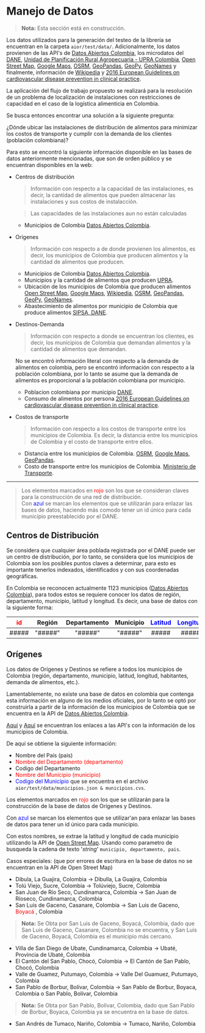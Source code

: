 # Manejo de Datos



> **Nota:** Esta sección está en construcción.

Los datos utilizados para la generación del testeo de la librería se encuentran en la carpeta `aior/test/data/`. Adicionalmente, los datos provienen de las API's de [Datos Abiertos Colombia](https://www.datos.gov.co/), los microdatos del [DANE](https://microdatos.dane.gov.co/index.php/catalog/central/about), [Unidad de Planificación Rural Agropecuaria - UPRA Colombia](https://upra.gov.co/en), [Open Street Map](https://nominatim.openstreetmap.org/ui/search.html), [Google Maps](https://www.google.com/maps/), [OSRM](http://project-osrm.org/), [GeoPandas](https://geopandas.org/), [GeoPy](https://geopy.readthedocs.io/en/stable), [GeoNames](https://www.geonames.org/) y finalmente, información de  [Wikipedia](https://www.wikipedia.org/) y [2016 European Guidelines on cardiovascular disease prevention in clinical practice](https://doi.org/10.1093/eurheartj/ehw106).


La aplicación del flujo de trabajo propuesto se realizará para la resolución de un problema de localización de instalaciones con restricciones de capacidad en el caso de la logística alimenticia en Colombia.

Se busca entonces encontrar una solución a la siguiente pregunta:

¿Dónde ubicar las instalaciones de distribución de alimentos para minimizar los costos de transporte y cumplir con la demanda de los clientes (población colombiana)?

Para esto se encontró la siguiente información disponible en las bases de datos anteriormente mencionadas, que son de orden público y se encuentran disponibles en la web:

- Centros de distribución
    > Información con respecto a la capacidad de las instalaciones, es decir, la cantidad de alimentos que pueden almacenar las instalaciones y sus costos de instalacción.
    
    <!-- TODO: #12 Decir de donde estimo las capacidades que pueden tener los lugares -->
    > Las capacidades de las instalaciones aun no están calculadas
    - Municipios de Colombia [Datos Abiertos Colombia](https://www.datos.gov.co/resource/gdxc-w37w.json).

- Orígenes
    > Información con respecto a de donde provienen los alimentos, es decir, los municipios de Colombia que producen alimentos y la cantidad de alimentos que producen.
    - Municipios de Colombia [Datos Abiertos Colombia](https://www.datos.gov.co/resource/gdxc-w37w.json).
    - Municipios y la cantidad de alimentos que producen [UPRA](https://upra.gov.co/es-co/Paginas/eva_2022.aspx).
    - Ubicación de los municipios de Colombia que producen alimentos [Open Street Map](https://nominatim.openstreetmap.org/ui/search.html), [Google Maps](https://www.google.com/maps/), [Wikipedia](https://www.wikipedia.org/), [OSRM](http://project-osrm.org/), [GeoPandas](https://geopandas.org/), [GeoPy](https://geopy.readthedocs.io/en/stable), [GeoNames](https://www.geonames.org/).
    - Abastecimiento de alimentos por municipio de Colombia que produce alimentos [SIPSA, DANE](https://www.dane.gov.co/index.php/estadisticas-por-tema/agropecuario/sistema-de-informacion-de-precios-sipsa/componente-abastecimientos-1).

- Destinos-Demanda
    > Información con respecto a donde se encuentran los clientes, es decir, los municipios de Colombia que demandan alimentos y la cantidad de alimentos que demandan.
    
    No se encontró información literal con respecto a la demanda de alimentos en colombia, pero se encontró información con respecto a la población colombiana, por lo tanto se asume que la demanda de alimentos es proporcional a la población colombiana por municipio.

    - Poblacion colombiana por municipio [DANE](https://www.dane.gov.co/index.php/estadisticas-por-tema/demografia-y-poblacion/proyecciones-de-poblacion).
    - Consumo de alimentos por persona [2016 European Guidelines on cardiovascular disease prevention in clinical practice](https://academic.oup.com/eurheartj/article/37/29/2315/1748952).

- Costos de transporte
    > Información con respecto a los costos de transporte entre los municipios de Colombia. Es decir, la distancia entre los municipios de Colombia y el costo de transporte entre ellos.

    - Distancia entre los municipios de Colombia. [OSRM](http://project-osrm.org/), [Google Maps](https://www.google.com/maps/), [GeoPandas](https://geopandas.org/).
    - Costo de transporte entre los municipios de Colombia.  [Ministerio de Transporte](https://www.mintransporte.gov.co/publicaciones/4462/sice-tac/).

---
>Los elementos marcados en <a style='color:red'>rojo</a> son los que se consideran claves para la construcción de una red de distribución.<br>
Con <a style='color:blue'>azul</a> se marcan los elementos que se utilizarán para enlazar las bases de datos, haciendo más comodo tener un id único para cada municipio preestablecido por el DANE.

## Centros de Distribución

Se considera que cualquier área poblada registrada por el DANE puede ser un centro de distribución, por lo tanto, se considera que los municipios de Colombia son los posibles puntos claves a determinar, para esto es importante tenerlos indexados, identificados y con sus coordenadas geográficas.

En Colombia se reconocen actualmente 1123 municipios ([Datos Abiertos Colombia](https://www.datos.gov.co/Mapas-Nacionales/Departamentos-y-municipios-de-Colombia/xdk5-pm3f/about_data)), para todos estos se requiere conocer los datos de región, departamento, municipio, latitud y longitud. Es decir, una base de datos con la siguiente forma:

| <a style='color:red'>id</a> | Región | Departamento | Municipio | <a style='color:blue'>Latitud</a> | <a style='color:blue'>Longitud</a> |
|:---:|:---:|:---:|:---:|:---:|:---:|
| ##### | "#####" | "#####" | "#####" | ##### | ##### |


## Orígenes

Los datos de Orígenes y Destinos se refiere a todos los municipios de Colombia (región, departamento, municipio, latitud, longitud, habitantes, demanda de alimentos, etc.).

Lamentablemente, no existe una base de datos en colombia que contenga esta información en alguno de los medios oficiales, por lo tanto se optó por construirla a partir de la información de los municipios de Colombia que se encuentra en la API de [Datos Abiertos Colombia](https://www.datos.gov.co/).

[Aquí](https://www.datos.gov.co/resource/gdxc-w37w.json) y [Aquí](https://www.datos.gov.co/resource/xdk5-pm3f.json) se encuentran los enlaces a las API's con la información de los municipios de Colombia.

De aquí se obtiene la siguiente información:
- Nombre del País (pais)
- <a style='color:red'>Nombre del Departamento (departamento)</a>
- Codigo del Departamento
- <a style='color:red'>Nombre del Municipio (municipio)</a>
- <a style='color:blue'>Codigo del Municipio </a>
que se encuentra en el archivo `aior/test/data/municipios.json & municipios.cvs`.

Los elementos marcados en <a style='color:red'>rojo</a> son los que se utilizarán para la construcción de la base de datos de Orígenes y Destinos.

Con <a style='color:blue'>azul</a> se marcan los elementos que se utilizar'an para enlazar las bases de datos para tener un id único para cada municipio.

Con estos nombres, se extrae la latitud y longitud de cada municipio utilizando la API de [Open Street Map](https://nominatim.openstreetmap.org/ui/search.html). Usando como parametro de busqueda la cadena de texto '*string*' `municipio, departamento, pais`.

Casos especiales: (que por errores de escritura en la base de datos no se encuentran en la API de Open Street Map)

- Dibula, La Guajira, Colombia -> Dibulla, La Guajira, Colombia
- Tolú Viejo, Sucre, Colombia -> Tolúviejo, Sucre, Colombia
- San Juan de Río Seco, Cundinamarca, Colombia -> San Juan de Ríoseco, Cundinamarca, Colombia
- San Luis de Gaceno, Casanare, Colombia -> San Luis de Gaceno, <a style='color:red'> Boyacá </a>, Colombia
> **Nota:** Se Obta por San Luis de Gaceno, Boyacá, Colombia, dado que San Luis de Gaceno, Casanare, Colombia no se encuentra, y San Luis de Gaceno, Boyacá, Colombia es el municipio más cercano.
<!-- *TODO #2 check if the information is right -->
- Villa de San Diego de Ubate, Cundinamarca, Colombia -> Ubaté, Provincia de Ubaté, Colombia
- El Cantón del San Pablo, Chocó, Colombia -> El Cantón de San Pablo, Chocó, Colombia
- Valle de Guamez, Putumayo, Colombia -> Valle Del Guamuez, Putumayo, Colombia
- San Pablo de Borbur, Bolívar, Colombia -> San Pablo de Borbur, Boyaca, Colombia o San Pablo, Bolívar, Colombia
> **Nota:** Se Obta por San Pablo, Bolívar, Colombia, dado que San Pablo de Borbur, Boyaca, Colombia ya se encuentra en la base de datos.
- San Andrés de Tumaco, Nariño, Colombia -> Tumaco, Nariño, Colombia




